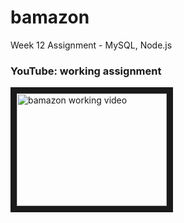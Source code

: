 # bamazon
Week 12 Assignment - MySQL, Node.js

### YouTube: working assignment
<a href="http://www.youtube.com/watch?feature=player_embedded&v=eEol-Gu1b9Q
" target="_blank"><img src="http://img.youtube.com/vi/eEol-Gu1b9Q/0.jpg" 
alt="bamazon working video" width="240" height="180" border="10" /></a>
